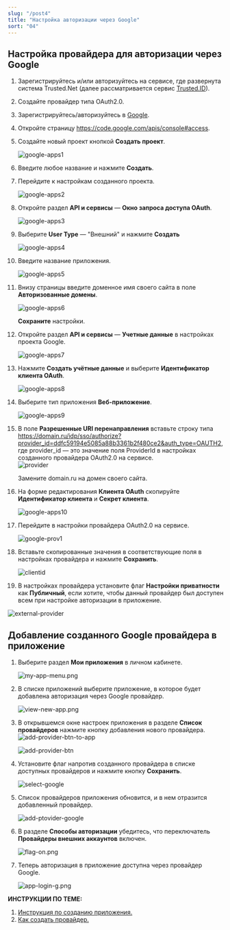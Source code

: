 ```yaml
---
slug: "/post4"
title: "Настройка авторизации через Google"
sort: "04"
---
```


## Настройка провайдера для авторизации через Google

1. Зарегистрируйтесь и/или авторизуйтесь на сервисе, где развернута система Trusted.Net (далее рассматривается сервис [Trusted.ID](https://id.trusted.plus)).  
2. Создайте провайдер типа OAuth2.0.  
3. Зарегистрируйтесь/авторизуйтесь в [Google](https://accounts.google.com/signin/v2/identifier?hl=ru&passive=true&continue=https%3A%2F%2Fwww.google.ru%2F&ec=GAZAmgQ&flowName=GlifWebSignIn&flowEntry=ServiceLogin).  
4. Откройте страницу https://code.google.com/apis/console#access.    
5. Создайте новый проект кнопкой **Создать проект**.  
   
   ![google-apps1](./images/google-apps1.jpg "Создать проект")  

6. Введите любое название и нажмите **Создать**.  
7. Перейдите к настройкам созданного проекта.  
   
   ![google-apps2](./images/google-apps2.jpg "Настройки проекта")  

8. Откройте раздел **API и сервисы** — **Окно запроса доступа OAuth**.  
   
   ![google-apps3](./images/google-apps3.jpg "Доступ к OAuth")  

9.  Выберите **User Type** — "Внешний" и нажмите **Создать**  
    
    ![google-apps4](./images/google-apps4.jpg "Доступ к OAuth")  

10. Введите название приложения. 
    
    ![google-apps5](./images/google-apps5.jpg "Название проекта")  

11. Внизу страницы введите доменное имя своего сайта в поле **Авторизованные домены**. 
    
    ![google-apps6](./images/google-apps6.jpg "Доменное имя")  

    **Сохраните** настройки.   
12. Откройте раздел **API и сервисы** — **Учетные данные** в настройках проекта Google. 
    
    ![google-apps7](./images/google-apps7.jpg "Учетные данные")  

13. Нажмите **Создать учётные данные** и выберите **Идентификатор клиента OAuth**. 
    
    ![google-apps8](./images/google-apps8.jpg "ДИдентификатор клиента OAuth")  

14. Выберите тип приложения **Веб-приложение**. 
    
    ![google-apps9](./images/google-apps9.jpg "Веб-приложение")  

15. В поле **Разрешенные URI перенаправления** вставьте строку типа  
https://domain.ru/idp/sso/authorize?provider_id=ddfc59194e5085a88b3361b2f480ce2&auth_type=OAUTH2,
      где provider_id — это значение поля ProviderId в настройках созданного провайдера OAuth2.0 на сервисе.  
      ![provider](./images/providerid.jpg "ProviderID")   
    
    Замените domain.ru на домен своего сайта.

16. На форме редактирования **Клиента OAuth** скопируйте **Идентификатор клиента** и **Секрет клиента**. 
    
    ![google-apps10](./images/google-apps10.jpg "Client ID, Client Secret")  

17. Перейдите в настройки провайдера OAuth2.0 на сервисе.  
    
    ![google-prov1](./images/google-prov1.jpg "Настройки провайдера")  

18. Вставьте скопированные значения в соответствующие поля в настройках провайдера  и нажмите **Сохранить**.  
    
    ![clientid](./images/clientid.jpg "Настройки авторизации провайдера")  

19. В настройках провайдера установите флаг **Настройки приватности** как **Публичный**, если хотите, чтобы данный провайдер был доступен всем при настройке авторизации в приложение.  
    
   ![external-provider](./images/external-provider.jpg "Настройки приватности")   



##  Добавление созданного Google провайдера в приложение
   
1.  Выберите раздел **Мои приложения** в личном кабинете.
   
      ![my-app-menu.png](./images/my-app-menu.png "Мои приложения")

2. В списке приложений выберите приложение, в которое будет добавлена авторизация через Google провайдер.
   
      ![view-new-app.png](./images/view-new-app.png "Список приложений")

3. В открывшемся окне настроек приложения в разделе **Список провайдеров** нажмите кнопку добавления нового провайдера.
    ![add-provider-btn-to-app](./images/add-provider-btn-to-app.png "Кнопка добавления провайдера") 
   
      ![add-provider-btn](./images/list-providers.png "Список подключенных провайдеров") 

4. Установите флаг напротив созданного провайдера в списке доступных провайдеров и нажмите кнопку **Сохранить**.
   
      ![select-google](./images/select-google.jpg "Список провайдеров") 

5. Список провайдеров приложения обновится, и в нем отразится добавленный провайдер.

      ![add-ptovider-google](./images/add-ptovider-google.jpg "Список провайдеров")

6. В разделе **Способы авторизации** убедитесь, что переключатель **Провайдеры внешних аккаунтов** включен.

      ![flag-on.png](./images/flag-on.png "Включения флага авторизации через провайдеров внешних аккаунтов")

7. Теперь авторизация в приложение доступна через провайдер Google.
     
      ![app-login-g.png](./images/app-login-g.png "Форма авторизации в приложение")

**ИНСТРУКЦИИ ПО ТЕМЕ:**  

1. [Инструкция по созданию приложения.](https://docs.trusted.plus/03-v1.3/8-instructions/create-app)  
2. [Как создать провайдер.](https://docs.trusted.plus/03-v1.3/5-providers/providers)  